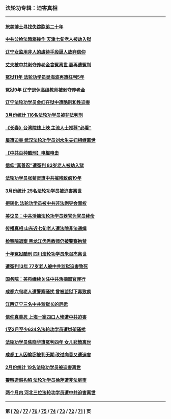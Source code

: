### 法轮功专辑：迫害真相
---
#### [旅美博士寻找失踪胞弟二十年](../../pages/nf4379/n13976318.md?04200430) 
#### [中共公检法暗箱操作 天津七旬老人被劫入狱](../../pages/nf4379/n13975097.md?04200430) 
#### [辽宁女监用非人的虐待手段逼人放弃信仰](../../pages/nf4379/n13972297.md?04200430) 
#### [丈夫被中共剥夺养老金含冤离世 妻再遭冤判](../../pages/nf4379/n13970514.md?04200430) 
#### [冤狱11年 法轮功学员吴海波再遭枉判5年](../../pages/nf4379/n13966760.md?04200430) 
#### [冤狱9年 辽宁退休高级教师被剥夺养老金](../../pages/nf4379/n13969844.md?04200430) 
#### [辽宁法轮功学员金红在狱中遭酷刑和性迫害](../../pages/nf4379/n13969049.md?04200430) 
#### [3月份统计 116名法轮功学员被非法判刑](../../pages/nf4379/n13967624.md?04200430) 
#### [《长春》台湾院线上映 主流人士推荐“必看”](../../pages/nf4379/n13967751.md?04200430) 
#### [屡遭迫害 武汉法轮功学员刘水生夫妇相继离世](../../pages/nf4379/n13965806.md?04200430) 
#### [【中共百种酷刑】电棍电击](../../pages/nf4379/n13964477.md?04200430) 
#### [信仰“真善忍”遭冤判 83岁老人被劫入狱](../../pages/nf4379/n13958286.md?04200430) 
#### [法轮功学员张菊贤遭中共摧残致疯19年](../../pages/nf4379/n13962633.md?04200430) 
#### [3月份统计 25名法轮功学员被迫害离世](../../pages/nf4379/n13963851.md?04200430) 
#### [拒转化 法轮功学员被中共非法剥夺会面权](../../pages/nf4379/n13961975.md?04200430) 
#### [美议员：中共活摘法轮功学员器官为官员续命](../../pages/nf4379/n13961550.md?04200430) 
#### [传播真相 山东近七旬老人遭法院非法通缉](../../pages/nf4379/n13961068.md?04200430) 
#### [检察院退案 黑龙江优秀教师仍被警察拘禁](../../pages/nf4379/n13960361.md?04200430) 
#### [十年冤狱酷刑 四川法轮功学员朱召杰离世](../../pages/nf4379/n13959794.md?04200430) 
#### [遭冤判13年 77岁老人被中共监狱迫害致死](../../pages/nf4379/n13953812.md?04200430) 
#### [国务院：美将继续关注中共活摘器官罪行](../../pages/nf4379/n13954656.md?04200430) 
#### [成都六旬老人遭警察骚扰 曾被监狱下毒致疯](../../pages/nf4379/n13952299.md?04200430) 
#### [江西辽宁三名中共监狱长的厄运](../../pages/nf4379/n13951740.md?04200430) 
#### [信仰真善忍 上海一家四口人惨遭中共迫害](../../pages/nf4379/n13950973.md?04200430) 
#### [1至2月至少624名法轮功学员遭绑架骚扰](../../pages/nf4379/n13950181.md?04200430) 
#### [法轮功学员焦晓华遭冤判四年 女儿悲愤离世](../../pages/nf4379/n13949614.md?04200430) 
#### [成都工人因偷窃被判无期 改过向善又遭迫害](../../pages/nf4379/n13948561.md?04200430) 
#### [2月份统计 19名法轮功学员被迫害离世](../../pages/nf4379/n13947335.md?04200430) 
#### [警察造假构陷 法轮功学员徐萍遭非法庭审](../../pages/nf4379/n13946469.md?04200430) 
#### [两个月内 河北三位法轮功学员遭中共迫害离世](../../pages/nf4379/n13945856.md?04200430) 

---
#### 第 [ [78](./78.md?04200430) / [77](./77.md?04200430) / [76](./76.md?04200430) / [75](./75.md?04200430) / [74](./74.md?04200430) / [73](./73.md?04200430) / [72](./72.md?04200430) / [71](./71.md?04200430) ] 页

